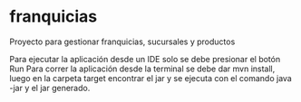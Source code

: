 # franquicias
Proyecto para gestionar franquicias, sucursales y productos

Para ejecutar la aplicación desde un IDE solo se debe presionar el botón Run
Para correr la aplicación desde la terminal se debe dar mvn install, luego en la carpeta target encontrar el jar y se ejecuta con el comando java -jar y el jar generado.
